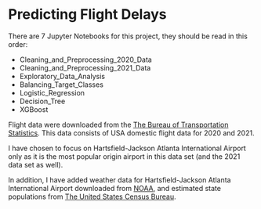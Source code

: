 # Predicting Flight Delays


There are 7 Jupyter Notebooks for this project, they should be read in this order:
* Cleaning_and_Preprocessing_2020_Data
* Cleaning_and_Preprocessing_2021_Data
* Exploratory_Data_Analysis
* Balancing_Target_Classes
* Logistic_Regression
* Decision_Tree
* XGBoost

Flight data were downloaded from the [The Bureau of Transportation Statistics](https://transtats.bts.gov/DL_SelectFields.aspx?gnoyr_VQ=FGJ&QO_fu146_anzr=b0-gvzr). This data consists of USA domestic flight data for 2020 and 2021.

I have chosen to focus on Hartsfield-Jackson Atlanta International Airport only as it is the most popular origin airport in this data set (and the 2021 data set as well).

In addition, I have added weather data for Hartsfield-Jackson Atlanta International Airport downloaded from [NOAA](https://www.ncdc.noaa.gov/cdo-web/datasets/GHCND/stations/GHCND:USW00013874/detail), and estimated state populations from [The United States Census Bureau](https://www.census.gov/data/datasets/time-series/demo/popest/2020s-state-total.html#par_textimage_1873399417). 


